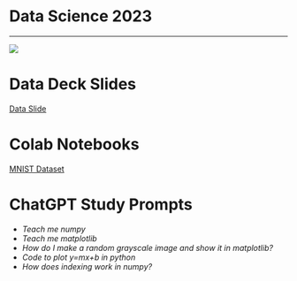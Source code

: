 # Data Science 2023

<hr>

<img src="https://www.ntu.edu.sg/images/default-source/hub-programmes/scse/msc_datasc2_web775x465.jpg?sfvrsn=4dba8fec_5"> 


# Data Deck Slides


[Data Slide](https://docs.google.com/presentation/d/1UeurUHG-TA8TjQJjdNc7WFDmJ3eR3rcyeKUQ795ChC8/edit?usp=sharing)

# Colab Notebooks 
[MNIST Dataset](https://colab.research.google.com/drive/1WtFON7n2W0xGnXXf_e8NitDxG8w3yAyP?usp=sharing)

# ChatGPT Study Prompts 
* *Teach me numpy*
* *Teach me matplotlib*
* *How do I make a random grayscale image and show it in matplotlib?*
* *Code to plot y=mx+b in python*
* *How does indexing work in numpy?*


